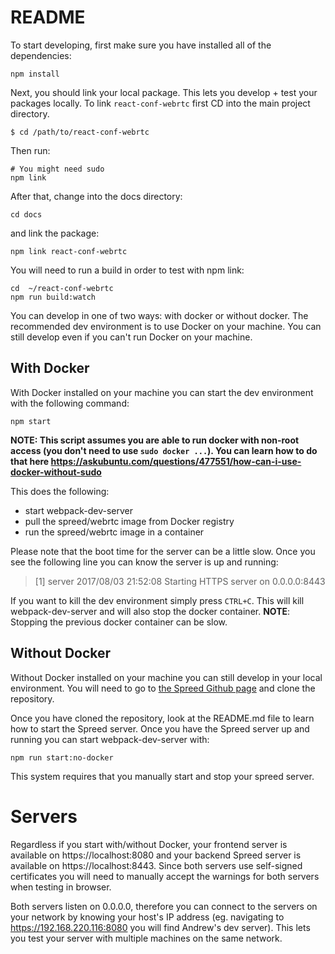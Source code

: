 # README

To start developing, first make sure you have installed all of the dependencies:

```
npm install
```

Next, you should link your local package. This lets you develop + test your packages locally.
To link `react-conf-webrtc` first CD into the main project directory.

```
$ cd /path/to/react-conf-webrtc
```

Then run:

```
# You might need sudo
npm link
```

After that, change into the docs directory:

```
cd docs
```

and link the package:

```
npm link react-conf-webrtc
```

You will need to run a build in order to test with npm link:

```
cd  ~/react-conf-webrtc
npm run build:watch
```

You can develop in one of two ways: with docker or without docker. The recommended dev environment
is to use Docker on your machine. You can still develop even if you can't run Docker on your machine.

## With Docker

With Docker installed on your machine you can start the dev environment with the following command:

```
npm start
```

**NOTE: This script assumes you are able to run docker with non-root access (you don't need to use `sudo docker ...`). You can learn how to do that here https://askubuntu.com/questions/477551/how-can-i-use-docker-without-sudo**

This does the following:
- start webpack-dev-server
- pull the spreed/webrtc image from Docker registry
- run the spreed/webrtc image in a container

Please note that the boot time for the server can be a little slow. Once you see the following line
you can know the server is up and running:

> [1] server 2017/08/03 21:52:08 Starting HTTPS server on 0.0.0.0:8443

If you want to kill the dev environment simply press `CTRL+C`. This will kill webpack-dev-server
and will also stop the docker container. **NOTE**: Stopping the previous docker container can be slow.

## Without Docker

Without Docker installed on your machine you can still develop in your local environment.
You will need to go to [the Spreed Github page](https://github.com/strukturag/spreed-webrtc)
and clone the repository.

Once you have cloned the repository, look at the README.md file to learn how to start the
Spreed server. Once you have the Spreed server up and running you can start webpack-dev-server
with:

```
npm run start:no-docker
```

This system requires that you manually start and stop your spreed server.

# Servers

Regardless if you start with/without Docker, your frontend server is available on https://localhost:8080
and your backend Spreed server is available on https://localhost:8443. Since both servers
use self-signed certificates you will need to manually accept the warnings for both servers
when testing in browser.

Both servers listen on 0.0.0.0, therefore you can connect to the servers on your network
by knowing your host's IP address (eg. navigating to https://192.168.220.116:8080 you will find Andrew's dev server).
This lets you test your server with multiple machines on the same network.

